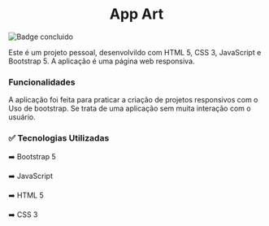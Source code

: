 <h1 align="center">App Art</h1>

![Badge concluido](https://img.shields.io/badge/Status-CONCLUIDO-success)

<p>Este é um projeto pessoal, desenvolvildo com HTML 5, CSS 3, JavaScript e Bootstrap 5. A aplicação é uma página web responsiva.</p>

<h3>Funcionalidades</h3>

A aplicação foi feita para praticar a criação de projetos responsivos com o Uso de bootstrap. Se trata de uma aplicação sem muita interação com o usuário.

<h3>✅ Tecnologias Utilizadas</h3>

➡️ Bootstrap 5

➡️ JavaScript

➡️ HTML 5

➡️ CSS 3
